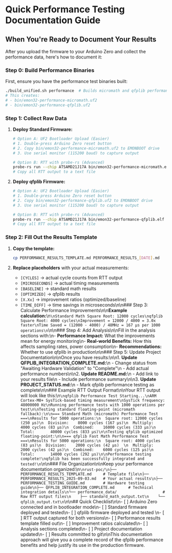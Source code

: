 # Quick Performance Testing Documentation Guide

## When You're Ready to Document Your Results

After you upload the firmware to your Arduino Zero and collect the performance data, here's how to document it:

### Step 0: Build Performance Binaries

First, ensure you have the performance test binaries built:
```bash
./build_unified.sh performance  # Builds micromath and qfplib performance tests
# This creates:
# - bin/emon32-performance-micromath.uf2
# - bin/emon32-performance-qfplib.uf2
```

### Step 1: Collect Raw Data

1. **Deploy Standard Firmware:**
   ```bash
   # Option A: UF2 Bootloader Upload (Easier)
   # 1. Double-press Arduino Zero reset button
   # 2. Copy bin/emon32-performance-micromath.uf2 to EMONBOOT drive
   # 3. Use serial monitor (115200 baud) to capture output
   
   # Option B: RTT with probe-rs (Advanced)
   probe-rs run --chip ATSAMD21J17A bin/emon32-performance-micromath.elf
   # Copy all RTT output to a text file
   ```

2. **Deploy qfplib Firmware:**
   ```bash
   # Option A: UF2 Bootloader Upload (Easier)
   # 1. Double-press Arduino Zero reset button  
   # 2. Copy bin/emon32-performance-qfplib.uf2 to EMONBOOT drive
   # 3. Use serial monitor (115200 baud) to capture output
   
   # Option B: RTT with probe-rs (Advanced)
   probe-rs run --chip ATSAMD21J17A bin/emon32-performance-qfplib.elf
   # Copy all RTT output to a text file
   ```

### Step 2: Fill Out the Results Template

1. **Copy the template:**
   ```bash
   cp PERFORMANCE_RESULTS_TEMPLATE.md PERFORMANCE_RESULTS_[DATE].md
   ```

2. **Replace placeholders** with your actual measurements:
   - `[CYCLES]` → actual cycle counts from RTT output
   - `[MICROSECONDS]` → actual timing measurements  
   - `[BASELINE]` → standard math results
   - `[OPTIMIZED]` → qfplib results
   - `[X.Xx]` → improvement ratios (optimized/baseline)
   - `[TIME_DIFF]` → time savings in microseconds\n\n### Step 3: Calculate Performance Improvements\n\n**Example calculation:**\n```\nStandard Math Square Root: 12000 cycles\nqfplib Square Root: 4000 cycles\nImprovement = 12000 / 4000 = 3.0x faster\nTime Saved = (12000 - 4000) / 48MHz = 167 μs per 1000 operations\n```\n\n### Step 4: Add Analysis\n\nFill in the analysis sections with:\n- **Performance Impact:** What the improvements mean for energy monitoring\n- **Real-world Benefits:** How this affects sampling rates, power consumption\n- **Recommendations:** Whether to use qfplib in production\n\n### Step 5: Update Project Documentation\n\nOnce you have results:\n\n1. **Update QFPLIB_INTEGRATION_COMPLETE.md:**\n   - Change status from \"Awaiting Hardware Validation\" to \"Complete\"\n   - Add actual performance numbers\n\n2. **Update README.md:**\n   - Add link to your results file\n   - Include performance summary\n\n3. **Update PROJECT_STATUS.md:**\n   - Mark qfplib performance testing as complete\n\n### Example RTT Output Format\n\nYour RTT output will look like this:\n```\nqfplib Performance Test Starting...\nARM Cortex-M0+ SysTick-based timing measurement\nSysTick frequency: 48000000 Hz\nRunning performance tests with 1000 operations per test\n\nTesting standard floating-point (micromath fallback):\n\n=== Standard Math (micromath) Performance Test ===\nResults for 5000 operations:\n  Square root: 12000 cycles (250 μs)\n  Division:    8000 cycles (167 μs)\n  Multiply:    4000 cycles (83 μs)\n  Combined:    16000 cycles (333 μs)\n  Total:       40000 cycles (833 μs)\n\nTesting qfplib optimized floating-point:\n\n=== qfplib Fast Math Performance Test ===\nResults for 5000 operations:\n  Square root: 4000 cycles (83 μs)\n  Division:    2000 cycles (42 μs)  \n  Multiply:    2000 cycles (42 μs)\n  Combined:    6000 cycles (125 μs)\n  Total:       14000 cycles (292 μs)\n\nPerformance testing complete!\nqfplib has been successfully integrated and tested!\n```\n\n### File Organization\n\nKeep your performance documentation organized:\n```\nrust-poc/\n├── PERFORMANCE_RESULTS_TEMPLATE.md     # Template file\n├── PERFORMANCE_RESULTS_2025-09-03.md   # Your actual results\n├── PERFORMANCE_TESTING_GUIDE.md        # Hardware testing guide\n├── QFPLIB_INTEGRATION_COMPLETE.md      # Technical integration details\n└── performance_data/                    # Raw RTT output files\n    ├── standard_math_output.txt\n    └── qfplib_output.txt\n```\n\n## Quick Checklist\n\n- [ ] Arduino Zero connected and in bootloader mode\n- [ ] Standard firmware deployed and tested\n- [ ] qfplib firmware deployed and tested  \n- [ ] RTT output captured for both versions\n- [ ] Performance results template filled out\n- [ ] Improvement ratios calculated\n- [ ] Analysis sections completed\n- [ ] Project documentation updated\n- [ ] Results committed to git\n\nThis documentation approach will give you a complete record of the qfplib performance benefits and help justify its use in the production firmware.